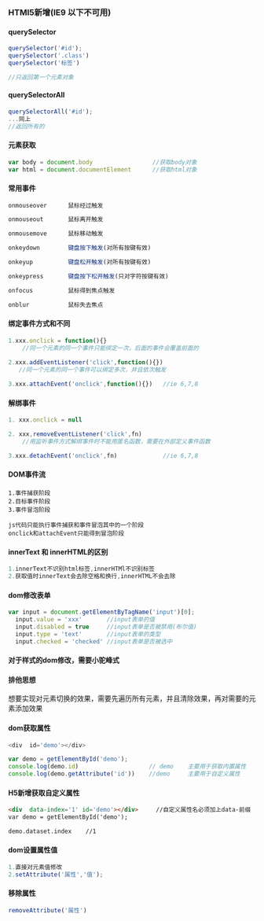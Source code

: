 ### HTMl5新增(IE9 以下不可用)

#### querySelector

 ```javascript
querySelector('#id');
querySelector('.class')
querySelector('标签')

//只返回第一个元素对象
 ```



#### querySelectorAll

  ```javascript
querySelectorAll('#id');
...同上
//返回所有的
  ```



#### 元素获取

```js
var body = document.body      			 //获取body对象
var html = document.documentElement 	 //获取html对象
```



#### 常用事件

```js
onmouseover      鼠标经过触发

onmouseout		 鼠标离开触发

onmousemove		 鼠标移动触发

onkeydown		 键盘按下触发(对所有按键有效)

onkeyup			 键盘松开触发(对所有按键有效)

onkeypress  	 键盘按下松开触发(只对字符按键有效)

onfocus 		 鼠标得到焦点触发

onblur 			 鼠标失去焦点
```



#### 绑定事件方式和不同

```js
1.xxx.onclick = function(){}
	//同一个元素的同一个事件只能绑定一次，后面的事件会覆盖前面的
    
2.xxx.addEventListener('click',function(){})
   //同一个元素的同一个事件可以绑定多次，并且依次触发

3.xxx.attachEvent('onclick',function(){})   //ie 6,7,8
```



#### 解绑事件

```js
1. xxx.onclick = null

2. xxx,removeEventListener('click',fn)   
	//用监听事件方式解绑事件时不能用匿名函数，需要在外部定义事件函数

3.xxx.detachEvent('onclick',fn)   			//ie 6,7,8
```



#### DOM事件流

```
1.事件捕获阶段
2.目标事件阶段
3.事件冒泡阶段
```

  ```
js代码只能执行事件捕获和事件冒泡其中的一个阶段
onclick和attachEvent只能得到冒泡阶段
  ```





#### innerText 和 innerHTML的区别

```js
1.innerText不识别html标签,innerHTMl不识别标签
2.获取值时innerText会去除空格和换行,innerHTML不会去除
```





#### dom修改表单

```js
var input = document.getElementByTagName('input')[0];
  input.value = 'xxx' 		//input表单的值
  input.disabled = true		//input表单是否被禁用(布尔值)
  input.type = 'text'		//input表单的类型
  input.checked = 'checked' //input表单是否被选中
```



#### 对于样式的dom修改，需要小驼峰式



#### 排他思想

​    想要实现对元素切换的效果，需要先遍历所有元素，并且清除效果，再对需要的元素添加效果





#### dom获取属性

```js
<div  id='demo'></div>

var demo = getElementById('demo');
console.log(demo.id)  					// demo    主要用于获取内置属性
console.log(demo.getAttribute('id'))	//demo	   主要用于自定义属性
```



#### H5新增获取自定义属性

```html
<div  data-index='1' id='demo'></div>     //自定义属性名必须加上data-前缀
var demo = getElementById('demo');

demo.dataset.index    //1
```





#### dom设置属性值

```js
1.直接对元素值修改
2.setAttribute('属性','值');
```



#### 移除属性

```js
removeAttribute('属性')
```


